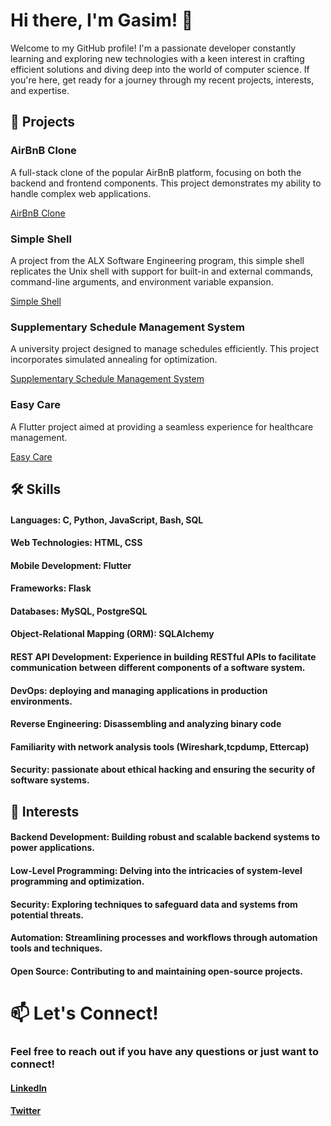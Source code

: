 # Hi there, I'm Gasim! 👋
Welcome to my GitHub profile! I'm a passionate developer constantly learning and exploring new technologies with a keen interest in crafting efficient solutions and diving deep into the world of computer science. If you're here, get ready for a journey through my recent projects, interests, and expertise.

## 🚀 Projects
### AirBnB Clone
A full-stack clone of the popular AirBnB platform, focusing on both the backend and frontend components. This project demonstrates my ability to handle complex web applications.

[AirBnB Clone](https://github.com/Gasimhacker/AirBnB_clone_v3)

### Simple Shell
A project from the ALX Software Engineering program, this simple shell replicates the Unix shell with support for built-in and external commands, command-line arguments, and environment variable expansion.

[Simple Shell](https://github.com/Gasimhacker/simple_shell)

### Supplementary Schedule Management System
A university project designed to manage schedules efficiently. This project incorporates simulated annealing for optimization.

[Supplementary Schedule Management System](https://github.com/Gasimhacker/Supplementary_schedule_management_system)

### Easy Care
A Flutter project aimed at providing a seamless experience for healthcare management.

[Easy Care](https://github.com/Gasimhacker/easy_care)



## 🛠 Skills
#### Languages: C, Python, JavaScript, Bash, SQL
#### Web Technologies: HTML, CSS
#### Mobile Development: Flutter
#### Frameworks: Flask
#### Databases: MySQL, PostgreSQL
#### Object-Relational Mapping (ORM): SQLAlchemy
#### REST API Development: Experience in building RESTful APIs to facilitate communication between different components of a software system.
#### DevOps: deploying and managing applications in production environments.
#### Reverse Engineering: Disassembling and analyzing binary code
#### Familiarity with network analysis tools (Wireshark,tcpdump, Ettercap)
#### Security: passionate about ethical hacking and ensuring the security of software systems.


## 🌱 Interests
#### Backend Development: Building robust and scalable backend systems to power applications.
#### Low-Level Programming: Delving into the intricacies of system-level programming and optimization.
#### Security: Exploring techniques to safeguard data and systems from potential threats.
#### Automation: Streamlining processes and workflows through automation tools and techniques.
#### Open Source: Contributing to and maintaining open-source projects.

# 📫 Let's Connect!
### Feel free to reach out if you have any questions or just want to connect!

#### [LinkedIn](https://www.linkedin.com/in/mohammed-ahmed-gasim/)
#### [Twitter](https://x.com/gasimhacker)
